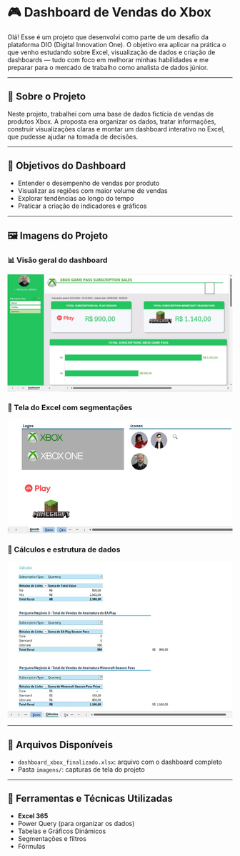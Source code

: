 # 🎮 Dashboard de Vendas do Xbox

Olá! Esse é um projeto que desenvolvi como parte de um desafio da plataforma DIO (Digital Innovation One). O objetivo era aplicar na prática o que venho estudando sobre Excel, visualização de dados e criação de dashboards — tudo com foco em melhorar minhas habilidades e me preparar para o mercado de trabalho como analista de dados júnior.

---

## 📝 Sobre o Projeto

Neste projeto, trabalhei com uma base de dados fictícia de vendas de produtos Xbox. A proposta era organizar os dados, tratar informações, construir visualizações claras e montar um dashboard interativo no Excel, que pudesse ajudar na tomada de decisões.

---

## 🎯 Objetivos do Dashboard

- Entender o desempenho de vendas por produto
- Visualizar as regiões com maior volume de vendas
- Explorar tendências ao longo do tempo
- Praticar a criação de indicadores e gráficos

---

## 🖼️ Imagens do Projeto

### 📊 Visão geral do dashboard
![Dashboard](imagens/dashboard_preview.JPG)

### 📌 Tela do Excel com segmentações
![Tela Excel](imagens/tela_excel.JPG)

### 🧮 Cálculos e estrutura de dados
![Cálculos](imagens/analise_calculos.JPG)

---

## 📁 Arquivos Disponíveis

- `dashboard_xbox_finalizado.xlsx`: arquivo com o dashboard completo
- Pasta `imagens/`: capturas de tela do projeto

---

## 🧰 Ferramentas e Técnicas Utilizadas

- **Excel 365**
- Power Query (para organizar os dados)
- Tabelas e Gráficos Dinâmicos
- Segmentações e filtros
- Fórmulas
